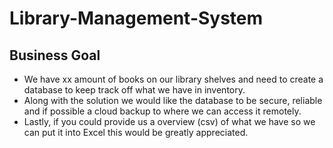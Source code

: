 # Library-Management-System

## Business Goal

- We have xx amount of books on our library shelves and need to create a database to keep track off what we have in inventory.
- Along with the solution we would like the database to be secure, reliable and if possible a cloud backup to where we can access it remotely.
- Lastly, if you could provide us a overview (csv) of what we have so we can put it into Excel this would be greatly appreciated.

